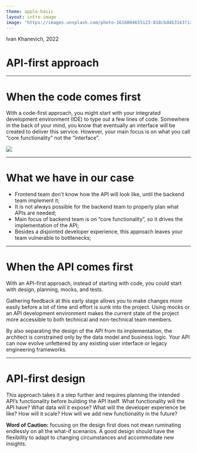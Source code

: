 ```yaml
---
theme: apple-basic
layout: intro-image
image: "https://images.unsplash.com/photo-1616004655123-818cbd4b3143?ixlib=rb-1.2.1&ixid=MnwxMjA3fDB8MHxwaG90by1wYWdlfHx8fGVufDB8fHx8&auto=format&fit=crop&w=1470&q=80"
---
```


<div class="absolute top-10">
  <span class="font-700">
    Ivan Khanevich, 2022
  </span>
</div>

<div class="absolute bottom-10 bg-dark-900 bg-opacity-70 rounded-xl px-5">
  <h1>API-first approach</h1>
</div>

---

# When the code comes first

<section class="max-w-screen-sm">
  <p>
    With a code-first approach, you might start with your integrated development environment (IDE) to type out a few lines of code. Somewhere in the back of your mind, you know that eventually an interface will be created to deliver this service. However, your main focus is on what you call “core functionality” not the “interface”.
  </p>
</section>

<section>
  <img src="https://miro.medium.com/max/2000/1*K2MYLutCoDf6HUXQ5tjB1w.png" class="h-60" />
</section>

---

# What we have in our case

- Frontend team don't know how the API will look like, until the backend team implement it;
- It is not always possible for the backend team to properly plan what APIs are needed;
- Main focus of backend team is on “core functionality”, so it drives the implementation of the API;
- Besides a disjointed developer experience, this approach leaves your team vulnerable to bottlenecks;

---

# When the API comes first

<section class="max-w-screen-sm">
    <p>
      With an API-first approach, instead of starting with code, you could start with design, planning, mocks, and tests.
    </p>
    <p>
      Gathering feedback at this early stage allows you to make changes more easily before a lot of time and effort is sunk  into the project. Using mocks or an API development environment makes the current state of the project more accessible to both technical and non-technical team members.
    </p>
    <p>
      By also separating the design of the API from its implementation, the architect is constrained only by the data model and business logic. Your API can now evolve unfettered by any existing user interface or legacy engineering frameworks.
    </p>
</section>

---

# API-first design

<section class="max-w-screen-sm">
    <p>
    This approach takes it a step further and requires planning the intended API’s functionality before building the API itself. What functionality will the API have? What data will it expose? What will the developer experience be like? How will it scale? How will we add new functionality in the future?
    </p>
    <p class='text-red-500'>
      <b>Word of Caution:</b> focusing on the design first does not mean ruminating endlessly on all the what-if scenarios. A good design should have the flexibility to adapt to changing circumstances and accommodate new insights.
    </p>
</section>
